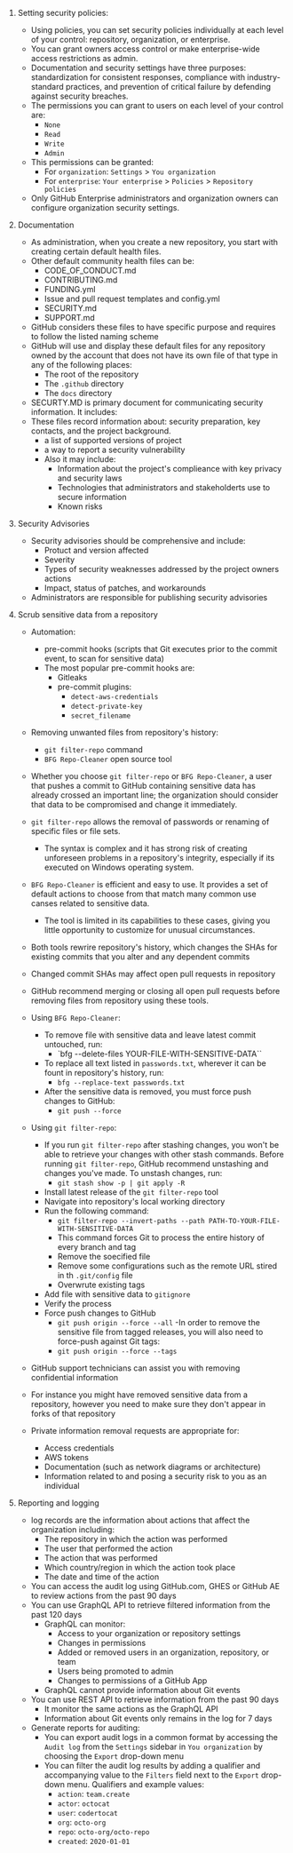 1. Setting security policies:
    - Using policies, you can set security policies individually at each level of your control: repository, organization, or enterprise.
    - You can grant owners access control or make enterprise-wide access restrictions as admin.
    - Documentation and security settings have three purposes: standardization for consistent responses, compliance with industry-standard practices, and prevention of critical failure by defending against security breaches.
    - The permissions you can grant to users on each level of your control are:
        - `None`
        - `Read`
        - `Write`
        - `Admin`
    - This permissions can be granted:
        - For `organization`: `Settings` > `You organization`
        - For `enterprise`: `Your enterprise` > `Policies` > `Repository policies`
    - Only GitHub Enterprise administrators and organization owners can configure organization security settings.
    

2. Documentation
    - As administration, when you create a new repository, you start with creating certain default health files.
    - Other default community health files can be:
        - CODE_OF_CONDUCT.md
        - CONTRIBUTING.md
        - FUNDING.yml
        - Issue and pull request templates and config.yml
        - SECURITY.md
        - SUPPORT.md
    - GitHub considers these files to have specific purpose and requires to follow the listed naming scheme
    - GitHub will use and display these default files for any repository owned by the account that does not have its own file of that type in any of the following places:
        - The root of the repository
        - The `.github` directory
        - The `docs` directory
    - SECURTY.MD is primary document for communicating security information. It includes:
    - These files record information about: security preparation, key contacts, and the project background.
        - a list of supported versions of project
        - a way to report a security vulnerability
        - Also it may include:
            - Information about the project's complieance with key privacy and security laws
            - Technologies that administrators and stakeholderts use to secure information
            - Known risks
    
3. Security Advisories
    - Security advisories should be comprehensive and include:  
        - Protuct and version affected
        - Severity
        - Types of security weaknesses addressed by the project owners actions
        - Impact, status of patches, and workarounds
    - Administrators are responsible for publishing security advisories

4. Scrub sensitive data from a repository
    - Automation:
        - pre-commit hooks (scripts that Git executes prior to the commit event, to scan for sensitive data)
        - The most popular pre-commit hooks are:
            - Gitleaks
            - pre-commit plugins:
                - `detect-aws-credentials`
                - `detect-private-key`
                - `secret_filename`
    - Removing unwanted files from repository's history:
        - `git filter-repo` command
        - `BFG Repo-Cleaner` open source tool
    - Whether you choose `git filter-repo` or `BFG Repo-Cleaner`, a user that pushes a commit to GitHub containing sensitive data has already crossed an important line; the organization should consider that data to be compromised and change it immediately.
    - `git filter-repo` allows the removal of passwords or renaming of specific files or file sets.
        - The syntax is complex and it has strong risk of creating unforeseen problems in a repository's integrity, especially if its executed on Windows operating system.
    - `BFG Repo-Cleaner` is efficient and easy to use. It provides a set of default actions to choose from that match many common use canses related to sensitive data.
        - The tool is limited in its capabilities to these cases, giving you little opportunity to customize for unusual circumstances.
    - Both tools rewrire repository's history, which changes the SHAs for existing commits that you alter and any dependent commits
    - Changed commit SHAs may affect open pull requests in repository
    - GitHub recommend merging or closing all open pull requests before removing files from repository using these tools.
    - Using `BFG Repo-Cleaner`:
        - To remove file with sensitive data and leave latest commit untouched, run:
            - `bfg --delete-files YOUR-FILE-WITH-SENSITIVE-DATA``
        - To replace all text listed in `passwords.txt`, wherever it can be fount in repository's history, run:
            - `bfg --replace-text passwords.txt`
        - After the sensitive data is removed, you must force push changes to GitHub:
            - `git push --force`
    - Using `git filter-repo`:
        - If you run `git filter-repo` after stashing changes, you won't be able to retrieve your changes with other stash commands. Before running `git filter-repo`, GitHub recommend unstashing and changes you've made. To unstash changes, run:
            - `git stash show -p | git apply -R`
        - Install latest release of the `git filter-repo` tool
        - Navigate into repository's local working directory
        - Run the following command:
            - `git filter-repo --invert-paths --path PATH-TO-YOUR-FILE-WITH-SENSITIVE-DATA`
            - This command forces Git to process the entire history of every branch and tag
            - Remove the soecified file
            - Remove some configurations such as the remote URL stired in th `.git/config` file
            - Overwrute existing tags
        - Add file with sensitive data to `gitignore`
        - Verify the process
        - Force push changes to GitHub
            - `git push origin --force --all`
        -In order to remove the sensitive file from tagged releases, you will also need to force-push against Git tags:
            - `git push origin --force --tags`

    - GitHub support technicians can assist you with removing confidential information
    - For instance you might have removed sensitive data from a repository, however you need to make sure they don't appear in forks of that repository
    - Private information removal requests are appropriate for:
        - Access credentials
        - AWS tokens
        - Documentation (such as network diagrams or architecture)
        - Information related to and posing a security risk to you as an individual
    
5. Reporting and logging
    - log records are the information about actions that affect the organization including:
        - The repository in which the action was performed
        - The user that performed the action
        - The action that was performed
        - Which country/region in which the action took place
        - The date and time of the action
    - You can access the audit log using GitHub.com, GHES or GitHub AE to review actions from the past 90 days
    - You can use GraphQL API to retrieve filtered information from the past 120 days
        - GraphQL can monitor:
            - Access to your organization or repository settings
            - Changes in permissions
            - Added or removed users in an organization, repository, or team
            - Users being promoted to admin
            - Changes to permissions of a GitHub App
        - GraphQL cannot provide information about Git events
    - You can use REST API to retrieve information from the past 90 days
        - It monitor the same actions as the GraphQL API
        - Information about Git events only remains in the log for 7 days
    - Generate reports for auditing:
        - You can export audit logs in a common format by accessing the `Audit log` from the `Settings` sidebar in `You organization` by choosing the `Export` drop-down menu
        - You can filter the audit log results by adding a qualifier and accompanying value to the `Filters` field next to the `Export` drop-down menu. Qualifiers and example values:
            - `action`: `team.create`
            - `actor`: `octocat`
            - `user`: `codertocat`
            - `org`: `octo-org`
            - `repo`: `octo-org/octo-repo`
            - `created`: `2020-01-01`
